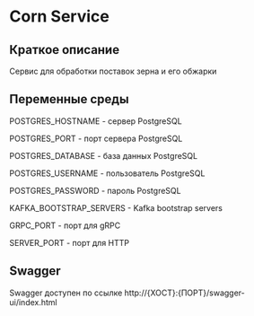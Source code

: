 # Corn Service

## Краткое описание
Сервис для обработки поставок зерна и его обжарки

## Переменные среды
POSTGRES_HOSTNAME - сервер PostgreSQL

POSTGRES_PORT - порт сервера PostgreSQL

POSTGRES_DATABASE - база данных PostgreSQL

POSTGRES_USERNAME - пользователь PostgreSQL

POSTGRES_PASSWORD - пароль PostgreSQL

KAFKA_BOOTSTRAP_SERVERS - Kafka bootstrap servers

GRPC_PORT - порт для gRPC

SERVER_PORT - порт для HTTP

## Swagger
Swagger доступен по ссылке http://{ХОСТ}:{ПОРТ}/swagger-ui/index.html